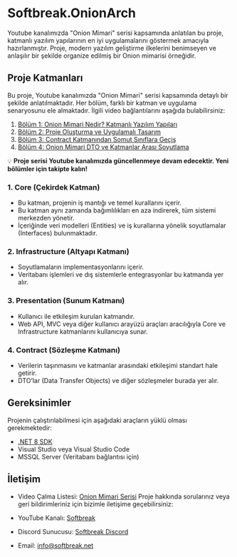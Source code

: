 # Softbreak.OnionArch

Youtube kanalımızda "Onion Mimari" serisi kapsamında anlatılan bu proje, katmanlı yazılım yapılarının en iyi uygulamalarını göstermek amacıyla hazırlanmıştır. Proje, modern yazılım geliştirme ilkelerini benimseyen ve anlaşılır bir şekilde organize edilmiş bir Onion mimarisi örneğidir.

## Proje Katmanları

Bu proje, Youtube kanalımızda "Onion Mimari" serisi kapsamında detaylı bir şekilde anlatılmaktadır. Her bölüm, farklı bir katman ve uygulama senaryosunu ele almaktadır. İlgili video bağlantılarını aşağıda bulabilirsiniz:

1. [Bölüm 1: Onion Mimari Nedir? Katmanlı Yazılım Yapıları](https://youtu.be/97vwRWysViE?si=IUvTKEyBMKiGdImu)
2. [Bölüm 2: Proje Oluşturma ve Uygulamalı Tasarım](https://youtu.be/evRBFPShuJA?si=fZw2dGB2sjq4_wt3)
3. [Bölüm 3: Contract Katmanından Somut Sınıflara Geçiş](https://youtu.be/_9FiqFQrw4A?si=-gFein7sM4ULSlLi)
4. [Bölüm 4: Onion Mimari DTO ve Katmanlar Arası Soyutlama](https://youtu.be/A9_rpsi2KHc)
   
💡 **Proje serisi Youtube kanalımızda güncellenmeye devam edecektir. Yeni bölümler için takipte kalın!**

### 1. Core (Çekirdek Katman)
- Bu katman, projenin iş mantığı ve temel kurallarını içerir.
- Bu katman aynı zamanda bağımlılıkları en aza indirerek, tüm sistemi merkezden yönetir.
- İçeriğinde veri modelleri (Entities) ve iş kurallarına yönelik soyutlamalar (Interfaces) bulunmaktadır.

### 2. Infrastructure (Altyapı Katmanı)
- Soyutlamaların implementasyonlarını içerir.
- Veritabanı işlemleri ve dış sistemlerle entegrasyonlar bu katmanda yer alır.

### 3. Presentation (Sunum Katmanı)
- Kullanıcı ile etkileşim kurulan katmandır.
- Web API, MVC veya diğer kullanıcı arayüzü araçları aracılığıyla Core ve Infrastructure katmanlarını kullanıcıya sunar.

### 4. Contract (Sözleşme Katmanı)
- Verilerin taşınmasını ve katmanlar arasındaki etkileşimi standart hale getirir.
- DTO’lar (Data Transfer Objects) ve diğer sözleşmeler burada yer alır.

## Gereksinimler
Projenin çalıştırılabilmesi için aşağıdaki araçların yüklü olması gerekmektedir:

- [.NET 8 SDK](https://dotnet.microsoft.com/download)
- Visual Studio veya Visual Studio Code
- MSSQL Server (Veritabanı bağlantısı için)



## İletişim

- Video Çalma Listesi: [Onion Mimari Serisi](https://www.youtube.com/watch?v=evRBFPShuJA&list=PLDSvesNxEuJNJNMidHT68yrjRfAhLsQxb)
Proje hakkında sorularınız veya geri bildirimleriniz için bizimle iletişime geçebilirsiniz:

- YouTube Kanalı: [Softbreak](https://www.youtube.com/softbreak)
- Discord Sunucusu: [Softbreak Discord](https://discord.com/invite/tkZBnuba8h)
- Email: [info@softbreak.net](mailto:info@softbreak.net)
